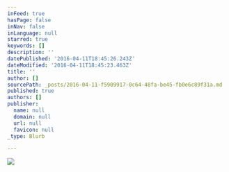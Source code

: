 ```yaml
---
inFeed: true
hasPage: false
inNav: false
inLanguage: null
starred: true
keywords: []
description: ''
datePublished: '2016-04-11T18:45:26.243Z'
dateModified: '2016-04-11T18:45:23.463Z'
title: ''
author: []
sourcePath: _posts/2016-04-11-f5909917-0c64-48fa-be45-fb0e6c89f31a.md
published: true
authors: []
publisher:
  name: null
  domain: null
  url: null
  favicon: null
_type: Blurb

---
```

![](https://the-grid-user-content.s3-us-west-2.amazonaws.com/fc79709a-3e9a-42fb-8092-203e21f3b833.jpg)